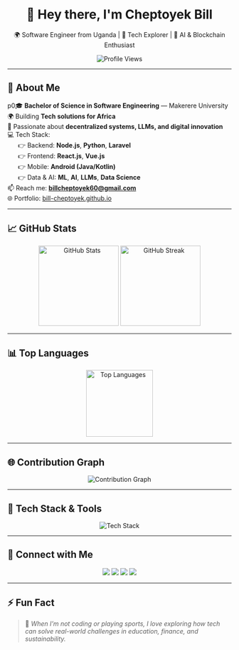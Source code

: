 <h1 align="center">👋 Hey there, I'm Cheptoyek Bill</h1>
<p align="center">🌍 Software Engineer from Uganda | 🚀 Tech Explorer | 🤖 AI & Blockchain Enthusiast</p>

<p align="center">
  <img src="ht00tps://komarev.com/ghpvc/?username=bill-cheptoyek&label=Profile%20views&color=0e75b6&style=flat" alt="Profile Views"/>
</p>

---

## 🚀 About Me

p0🎓 **Bachelor of Science in Software Engineering** — Makerere University  
🌍 Building **Tech solutions for Africa**  
🔭 Passionate about **decentralized systems, LLMs, and digital innovation**  
💻 Tech Stack:  
&nbsp;&nbsp;&nbsp;&nbsp;&nbsp;&nbsp;👉 Backend: **Node.js**, **Python**, **Laravel**  
&nbsp;&nbsp;&nbsp;&nbsp;&nbsp;&nbsp;👉 Frontend: **React.js**, **Vue.js**  
&nbsp;&nbsp;&nbsp;&nbsp;&nbsp;&nbsp;👉 Mobile: **Android (Java/Kotlin)**  
&nbsp;&nbsp;&nbsp;&nbsp;&nbsp;&nbsp;👉 Data & AI: **ML**, **AI**, **LLMs**, **Data Science**  
📫 Reach me: **billcheptoyek60@gmail.com**  
🌐 Portfolio: [bill-cheptoyek.github.io](https://bill-cheptoyek.github.io/CHEPTOYEK-BILL/#home)

---

## 📈 GitHub Stats

<p align="center">
  <img src="https://github-readme-stats.vercel.app/api?username=bill-cheptoyek&show_icons=true&theme=radical" height="180" alt="GitHub Stats"/>
  <img src="https://github-readme-streak-stats.herokuapp.com/?user=bill-cheptoyek&theme=radical" height="180" alt="GitHub Streak"/>
</p>

---

## 📊 Top Languages

<p align="center">
  <img src="https://github-readme-stats.vercel.app/api/top-langs/?username=bill-cheptoyek&layout=compact&theme=radical" height="150" alt="Top Languages"/>
</p>

---

## 🌐 Contribution Graph

<p align="center">
  <img src="https://github-readme-activity-graph.vercel.app/graph?username=bill-cheptoyek&theme=react-dark&hide_border=true&area=true" alt="Contribution Graph"/>
</p>

---

## 🧰 Tech Stack & Tools

<p align="center">
  <img src="https://skillicons.dev/icons?i=python,java,js,react,nodejs,vue,laravel,androidstudio,jupyter,docker,git,github,vscode,postgres,mysql" alt="Tech Stack"/>
</p>

---

## 🔗 Connect with Me

<p align="center">
  <a href="https://www.linkedin.com/in/cheptoyekbill1"><img src="https://img.shields.io/badge/LinkedIn-0077B5?style=for-the-badge&logo=linkedin&logoColor=white"/></a>
  <a href="https://stackoverflow.com/users/yourprofile"><img src="https://img.shields.io/badge/StackOverflow-FE7A16?style=for-the-badge&logo=stack-overflow&logoColor=white"/></a>
  <a href="https://www.kaggle.com/cheptoyekbill"><img src="https://img.shields.io/badge/Kaggle-20BEFF?style=for-the-badge&logo=kaggle&logoColor=white"/></a>
  <a href="https://twitter.com/trojan__bill"><img src="https://img.shields.io/badge/Twitter-1DA1F2?style=for-the-badge&logo=twitter&logoColor=white"/></a>
</p>

---

## ⚡ Fun Fact

> 🧠 *When I’m not coding or playing sports, I love exploring how tech can solve real-world challenges in education, finance, and sustainability.*
